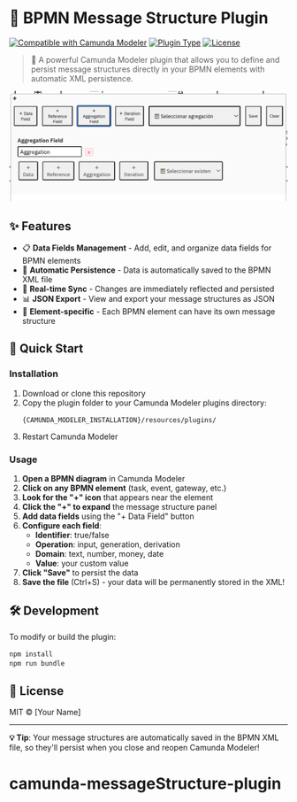 # 📝 BPMN Message Structure Plugin

[![Compatible with Camunda Modeler](https://img.shields.io/badge/Camunda_Modeler-2.2+-blue.svg)](https://camunda.com/download/modeler/) [![Plugin Type](https://img.shields.io/badge/Plugin_Type-BPMN-orange.svg)](#) [![License](https://img.shields.io/badge/License-MIT-green.svg)](LICENSE)

> 🚀 A powerful Camunda Modeler plugin that allows you to define and persist message structures directly in your BPMN elements with automatic XML persistence.

![Screenshot](docs/screenshot.png)

## ✨ Features

- 📋 **Data Fields Management** - Add, edit, and organize data fields for BPMN elements
- 💾 **Automatic Persistence** - Data is automatically saved to the BPMN XML file
- 🔄 **Real-time Sync** - Changes are immediately reflected and persisted
- 📊 **JSON Export** - View and export your message structures as JSON
- 🎯 **Element-specific** - Each BPMN element can have its own message structure

## 🚀 Quick Start

### Installation

1. Download or clone this repository
2. Copy the plugin folder to your Camunda Modeler plugins directory:
   ```
   {CAMUNDA_MODELER_INSTALLATION}/resources/plugins/
   ```
3. Restart Camunda Modeler

### Usage

1. **Open a BPMN diagram** in Camunda Modeler
2. **Click on any BPMN element** (task, event, gateway, etc.)
3. **Look for the "+" icon** that appears near the element
4. **Click the "+" to expand** the message structure panel
5. **Add data fields** using the "+ Data Field" button
6. **Configure each field**:
   - **Identifier**: true/false
   - **Operation**: input, generation, derivation
   - **Domain**: text, number, money, date
   - **Value**: your custom value
7. **Click "Save"** to persist the data
8. **Save the file** (Ctrl+S) - your data will be permanently stored in the XML!

## 🛠️ Development

To modify or build the plugin:

```bash
npm install
npm run bundle
```

## 📄 License

MIT © [Your Name]

---

**💡 Tip**: Your message structures are automatically saved in the BPMN XML file, so they'll persist when you close and reopen Camunda Modeler!
# camunda-messageStructure-plugin
